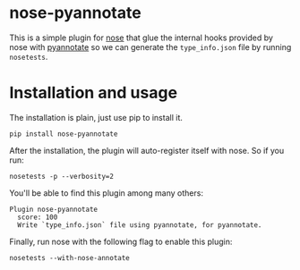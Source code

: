 # nose-pyannotate

This is a simple plugin for [nose](https://pypi.org/project/nose/) that glue the internal hooks provided by nose with [pyannotate](https://pypi.python.org/pypi/pyannotate) so we can generate the `type_info.json` file by running `nosetests`.


# Installation and usage

The installation is plain, just use pip to install it.

```
pip install nose-pyannotate
```

After the installation, the plugin will auto-register itself with nose. So if you run:

```
nosetests -p --verbosity=2
```

You'll be able to find this plugin among many others:

```
Plugin nose-pyannotate
  score: 100
  Write `type_info.json` file using pyannotate, for pyannotate.
```

Finally, run nose with the following flag to enable this plugin:

```
nosetests --with-nose-annotate
```
